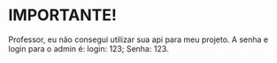 # IMPORTANTE!
Professor, eu não consegui utilizar sua api para meu projeto. A senha e login para o admin é: login: 123; Senha: 123.
